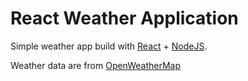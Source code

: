# React Weather Application

Simple weather app build with [React](https://github.com/facebook/react) + [NodeJS](https://nodejs.org/en/).

Weather data are from [OpenWeatherMap](https://openweathermap.org/api)
